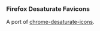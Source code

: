 ### Firefox Desaturate Favicons

A port of [chrome-desaturate-icons](https://github.com/adamschwartz/chrome-desaturate-favicons).
